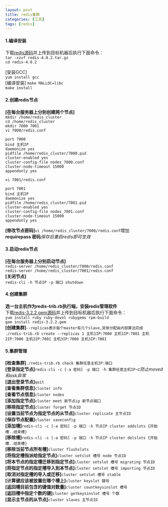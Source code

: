 ```yaml
---
layout: post
title: redis集群
categories: [工具]
tags: [redis]
---
```

#### 1.编译安装
下载[redis源码](http://download.redis.io/releases/)并上传到目标机器后执行下面命令：  
`tar -xzvf redis-4.0.2.tar.gz`  
`cd redis-4.0.2`  
<!-- more -->
[安装GCC]  
`yum install gcc`  
[编译安装]
`make MALLOC=libc`  
`make install`  
#### 2.创建redis节点
**[在每台服务器上分别创建两个节点]**  
`mkdir /home/redis_cluster`  
`cd /home/redis_cluster`  
`mkdir 7000 7001`  
`vi 7000/redis.conf`  
```
port 7000
bind 主机IP
daemonize yes
pidfile /home/redis_cluster/7000.pid
cluster-enabled yes
cluster-config-file nodes_7000.conf
cluster-node-timeout 15000
appendonly yes
```
`vi 7001/redis.conf`  
```
port 7001
bind 主机IP
daemonize yes
pidfile /home/redis_cluster/7001.pid
cluster-enabled yes
cluster-config-file nodes_7001.conf
cluster-node-timeout 15000
appendonly yes
```
**[修改节点密码]**`vi /home/redis_cluster/7000/redis.conf`增加  
**requirepass 密码***保存后重启redis即可生效*  
#### 3.启动redis节点
**[在每台服务器上分别启动节点]**  
`redis-server /home/redis_cluster/7000/redis.conf`  
`redis-server /home/redis_cluster/7001/redis.conf`  
**[关闭节点]**  
`redis-cli -h 节点IP -p 端口 shutdown`  
#### 4.创建集群
**选一台主机作为redis-trib.rb执行端，安装redis管理软件**  
下载[redis-3.2.2.gem源码](https://rubygems.org/gems/redis/versions/3.2.2)并上传到目标机器后执行下面命令：  
`yum install ruby ruby-devel rubygems rpm-build`  
`gem install redis-3.2.2.gem`  
**[创建集群]**`--replicas表示每个master有几个slave,具体分配由内部算法完成`  
`./redis-trib.rb create --replicas 1 主机1IP:7000 主机1IP:7001 主机2IP:7000 主机2IP:7001 主机3IP:7000 主机3IP:7001`  
#### 5.集群管理
**[检查集群]**`./redis-trib.rb check 集群任意主机IP:端口`  
**[登录指定节点]**`redis-cli -c [-a 密码] -p 端口 -h 集群任意主机IP`*-c防止moved和ask异常*  
**[退出登录节点]**`quit`  
**[查看集群信息]**`cluster info`  
**[查看节点信息]**`cluster nodes`  
**[添加指定节点]**`cluster meet 新节点ip 新节点端口`  
**[移除指定节点]**`cluster forget 节点ID`  
**[设置当前节点为指定节点的从节点]**`cluster replicate 主节点ID`  
**[保存节点配置]**`cluster saveconfig`  
**[添加槽]**`redis-cli -c [-a 密码] -p 端口 -h 节点IP cluster addslots {开始槽..结束槽}`  
**[移除槽]**`redis-cli -c [-a 密码] -p 端口 -h 节点IP cluster delslots {开始槽..结束槽}`  
**[移除当前节点所有槽]**`cluster flushslots`  
**[将指定槽指派给指定节点]**`cluster setslot 槽号 node 节点ID`  
**[将本节点的指定槽迁移到指定节点]**`cluster setslot 槽号 migrating 节点ID`  
**[将指定节点的指定槽导入到本节点]**`cluster setslot 槽号 importing 节点ID`  
**[取消对指定槽的导入或迁移]**`cluster setslot 槽号 stable`  
**[计算键应该被放置在哪个槽上]**`cluster keyslot 键号`  
**[返回槽目前包含的键值对数量]**`cluster countkeysinslot 槽号`  
**[返回槽中指定个数的键]**`cluster getkeysinslot 槽号 个数`  
**[显示主节点的从节点]**`cluster slaves 主节点ID`  
